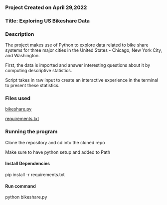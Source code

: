 ### Project Created on April 29,2022


### Title: Exploring US Bikeshare Data


### Description
The project makes use of Python to explore data related to bike share systems for three major cities in the United States - Chicago, New York City, and Washington.

First, the data is imported  and answer interesting questions about it by computing descriptive statistics.

Script takes in raw input to create an interactive experience in the terminal to present these statistics.

### Files used
[bikeshare.py](bikeshare.py)

[requirements.txt](requirements.txt)

### Running the program
Clone the repository and cd into the cloned repo

Make sure to have python setup and added to Path

#### Install Dependencies
pip install -r requirements.txt

#### Run command
python bikeshare.py
